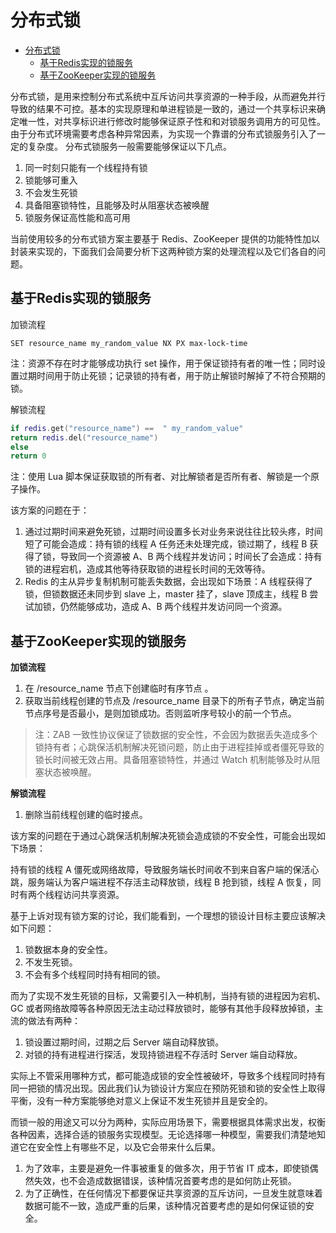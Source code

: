 # 分布式锁

<!-- TOC -->

- [分布式锁](#分布式锁)
    - [基于Redis实现的锁服务](#基于redis实现的锁服务)
    - [基于ZooKeeper实现的锁服务](#基于zookeeper实现的锁服务)

<!-- /TOC -->

分布式锁，是用来控制分布式系统中互斥访问共享资源的一种手段，从而避免并行导致的结果不可控。基本的实现原理和单进程锁是一致的，通过一个共享标识来确定唯一性，对共享标识进行修改时能够保证原子性和和对锁服务调用方的可见性。由于分布式环境需要考虑各种异常因素，为实现一个靠谱的分布式锁服务引入了一定的复杂度。
分布式锁服务一般需要能够保证以下几点。
1. 同一时刻只能有一个线程持有锁
1. 锁能够可重入
1. 不会发生死锁
1. 具备阻塞锁特性，且能够及时从阻塞状态被唤醒
1. 锁服务保证高性能和高可用

当前使用较多的分布式锁方案主要基于 Redis、ZooKeeper 提供的功能特性加以封装来实现的，下面我们会简要分析下这两种锁方案的处理流程以及它们各自的问题。

## 基于Redis实现的锁服务

加锁流程

```
SET resource_name my_random_value NX PX max-lock-time
```
注：资源不存在时才能够成功执行 set 操作，用于保证锁持有者的唯一性；同时设置过期时间用于防止死锁；记录锁的持有者，用于防止解锁时解掉了不符合预期的锁。

解锁流程

``` lua
if redis.get("resource_name") ==  " my_random_value"
return redis.del("resource_name")
else 
return 0
```

注：使用 Lua 脚本保证获取锁的所有者、对比解锁者是否所有者、解锁是一个原子操作。


该方案的问题在于：
1. 通过过期时间来避免死锁，过期时间设置多长对业务来说往往比较头疼，时间短了可能会造成：持有锁的线程 A 任务还未处理完成，锁过期了，线程 B 获得了锁，导致同一个资源被 A、B 两个线程并发访问；时间长了会造成：持有锁的进程宕机，造成其他等待获取锁的进程长时间的无效等待。
1. Redis 的主从异步复制机制可能丢失数据，会出现如下场景：A 线程获得了锁，但锁数据还未同步到 slave 上，master 挂了，slave 顶成主，线程 B 尝试加锁，仍然能够成功，造成 A、B 两个线程并发访问同一个资源。



## 基于ZooKeeper实现的锁服务

**加锁流程**

1. 在 /resource_name 节点下创建临时有序节点 。
1. 获取当前线程创建的节点及 /resource_name 目录下的所有子节点，确定当前节点序号是否最小，是则加锁成功。否则监听序号较小的前一个节点。

> 注：ZAB 一致性协议保证了锁数据的安全性，不会因为数据丢失造成多个锁持有者；心跳保活机制解决死锁问题，防止由于进程挂掉或者僵死导致的锁长时间被无效占用。具备阻塞锁特性，并通过 Watch 机制能够及时从阻塞状态被唤醒。

**解锁流程** 

1. 删除当前线程创建的临时接点。

该方案的问题在于通过心跳保活机制解决死锁会造成锁的不安全性，可能会出现如下场景：

持有锁的线程 A 僵死或网络故障，导致服务端长时间收不到来自客户端的保活心跳，服务端认为客户端进程不存活主动释放锁，线程 B 抢到锁，线程 A 恢复，同时有两个线程访问共享资源。


基于上诉对现有锁方案的讨论，我们能看到，一个理想的锁设计目标主要应该解决如下问题：
1. 锁数据本身的安全性。
1. 不发生死锁。
1. 不会有多个线程同时持有相同的锁。

而为了实现不发生死锁的目标，又需要引入一种机制，当持有锁的进程因为宕机、GC 或者网络故障等各种原因无法主动过释放锁时，能够有其他手段释放掉锁，主流的做法有两种：

1. 锁设置过期时间，过期之后 Server 端自动释放锁。
1. 对锁的持有进程进行探活，发现持锁进程不存活时 Server 端自动释放。

实际上不管采用哪种方式，都可能造成锁的安全性被破坏，导致多个线程同时持有同一把锁的情况出现。因此我们认为锁设计方案应在预防死锁和锁的安全性上取得平衡，没有一种方案能够绝对意义上保证不发生死锁并且是安全的。

而锁一般的用途又可以分为两种，实际应用场景下，需要根据具体需求出发，权衡各种因素，选择合适的锁服务实现模型。无论选择哪一种模型，需要我们清楚地知道它在安全性上有哪些不足，以及它会带来什么后果。
1. 为了效率，主要是避免一件事被重复的做多次，用于节省 IT 成本，即使锁偶然失效，也不会造成数据错误，该种情况首要考虑的是如何防止死锁。
1. 为了正确性，在任何情况下都要保证共享资源的互斥访问，一旦发生就意味着数据可能不一致，造成严重的后果，该种情况首要考虑的是如何保证锁的安全。
